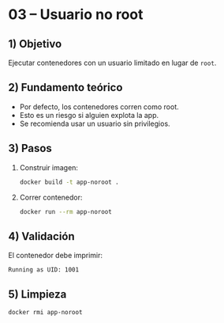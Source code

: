 # 03 – Usuario no root

## 1) Objetivo
Ejecutar contenedores con un usuario limitado en lugar de `root`.

## 2) Fundamento teórico
- Por defecto, los contenedores corren como root.
- Esto es un riesgo si alguien explota la app.
- Se recomienda usar un usuario sin privilegios.

## 3) Pasos
1. Construir imagen:  
   ```bash
   docker build -t app-noroot .
   ```
2. Correr contenedor:  
   ```bash
   docker run --rm app-noroot
   ```

## 4) Validación
El contenedor debe imprimir:  
```
Running as UID: 1001
```

## 5) Limpieza
```bash
docker rmi app-noroot
```

